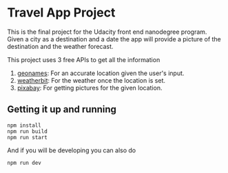 # Travel App Project

This is the final project for the Udacity front end nanodegree program.
Given a city as a destination and a date the app will provide a picture of the destination and the weather forecast.

This project uses 3 free APIs to get all the information
1. [geonames](https://www.geonames.org/): For an accurate location given the user's input.
2. [weatherbit](https://www.weatherbit.io/): For the weather once the location is set.
3. [pixabay](https://pixabay.com/): For getting pictures for the given location.


## Getting it up and running
```
npm install
npm run build
npm run start
```

And if you will be developing you can also do
```
npm run dev
```